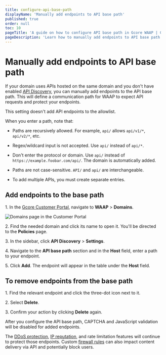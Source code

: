```yaml
---
title: configure-api-base-path
displayName: 'Manually add endpoints to API base path'
published: true
order: null
toc: 10
pageTitle: 'A guide on how to configure API base path in Gcore WAAP | Gcore'
pageDescription: 'Learn how to manually add endpoints to API base path so they are protected by WAAP.'
---
```

# Manually add endpoints to API base path

If your domain uses APIs hosted on the same domain and you don't have enabled <a href="https://gcore.com/docs/waap/api-discovery-and-protection/api-discovery" target="_blank">API Discovery</a>, you can manually add endpoints to the API base path. This will define a communication path for WAAP to expect API requests and protect your endpoints.  

<alert-element type="info" title="Info">
 
This setting doesn't add API endpoints to the allowlist. 
 
</alert-element>

When you enter a path, note that:  

* Paths are recursively allowed. For example, `api/` allows `api/v1/*`, `api/v2/*`, etc. 

* Regex/wildcard input is not accepted. Use `api/` instead of `api/*`.  

* Don't enter the protocol or domain. Use `api/` instead of `https://example.foobar.com/api/`. The domain is automatically added.  

* Paths are not case-sensitive. `API/` and `api/` are interchangeable.  

* To add multiple APIs, you must create separate entries. 

## Add endpoints to the base path

1\. In the <a href="https://accounts.gcore.com/reports/dashboard" target="_blank">Gcore Customer Portal</a>, navigate to **WAAP** > **Domains**.

<img src="https://assets.gcore.pro/docs/waap/api-discovery-and-protection/domains-page.png" alt="Domains page in the Customer Portal">

2\. Find the needed domain and click its name to open it. You'll be directed to the **Policies** page. 

3\. In the sidebar, click **API Discovery** > **Settings**. 

4\. Navigate to the **API base path** section and in the **Host** field, enter a path to your endpoint. 

5\. Click **Add**. The endpoint will appear in the table under the **Host** field.  

## To remove endpoints from the base path

1\. Find the relevant endpoint and click the three-dot icon next to it. 

2\. Select **Delete**.

3\. Confirm your action by clicking **Delete** again. 

After you configure the API base path, CAPTCHA and JavaScript validation will be disabled for added endpoints.  

The <a href="https://gcore.com/docs/waap/ddos-protection" target="_blank">DDoS protection</a>, <a href="https://gcore.com/docs/waap/waap-policies/ip-reputation" target="_blank">IP reputation</a>, and rate limitation features will continue to protect those endpoints. Custom <a href="https://gcore.com/docs/waap/ip-security/allow-and-block-ip-addresses" target="_blank">firewall rules</a> can also impact content delivery via API and potentially block users.
